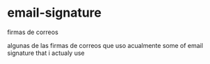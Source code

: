 # email-signature
firmas de correos

algunas de las firmas de correos que uso acualmente
some of email signature that i actualy use
